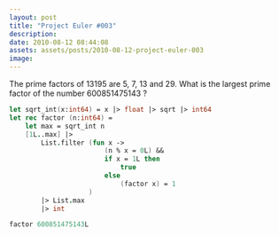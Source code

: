 ```yaml
---
layout: post
title: "Project Euler #003"
description:
date: 2010-08-12 08:44:08
assets: assets/posts/2010-08-12-project-euler-003
image: 
---
```


The prime factors of 13195 are 5, 7, 13 and 29.  What is the largest prime factor of the number 600851475143 ?

```fsharp
let sqrt_int(x:int64) = x |> float |> sqrt |> int64 
let rec factor (n:int64) = 
    let max = sqrt_int n
    [1L..max] |> 
        List.filter (fun x -> 
                        (n % x = 0L) && 
                        if x = 1L then 
                            true 
                        else 
                            (factor x) = 1
                    ) 
        |> List.max 
        |> int

factor 600851475143L
```

